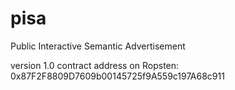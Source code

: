 # pisa
Public Interactive Semantic Advertisement 

version 1.0 
contract address on Ropsten: 0x87F2F8809D7609b00145725f9A559c197A68c911
